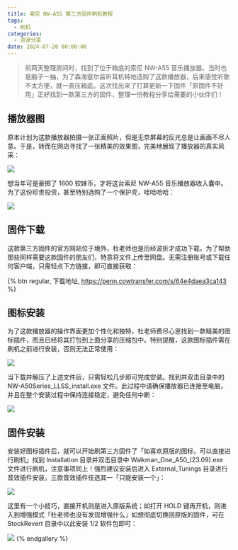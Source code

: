 ```yaml
---
title: 索尼 NW-A55 第三方固件刷机教程
tags:
  - 刷机
categories:
  - 资源分享
date: 2024-07-20 00:00:00
---
```


> 前两天整理房间时，找到了位于箱底的索尼 NW-A55 音乐播放器。当时也是脑子一抽，为了森海塞尔监听耳机特地选购了这款播放器，后来感觉听歌不太方便，就一直压箱底。这次找出来了打算更新一下固件「原固件不好用」正好找到一款第三方的固件，整理一份教程分享给需要的小伙伴们！

<!-- more -->

## 播放器图

原本计划为这款播放器拍摄一张正面照片，但是无奈屏幕的反光总是让画面不尽人意。于是，转而在网店寻找了一张精美的效果图，完美地展现了播放器的真实风采：

![](https://cdn.dusays.com/2024/07/729-1.jpg)

想当年可是豪掷了 1600 软妹币，才将这台索尼 NW-A55 音乐播放器收入囊中。为了这份珍贵投资，甚至特别选购了一个保护壳，哇哈哈哈：

![](https://cdn.dusays.com/2024/07/729-2.jpg)

## 固件下载

这款第三方固件的官方网站位于境外，杜老师也是历经波折才成功下载。为了帮助那些同样需要这款固件的朋友们，特意将文件上传至网盘。无需注册账号或下载任何客户端，只需轻点下方链接，即可直接获取：

{% btn regular, 下载地址, https://penn.cowtransfer.com/s/64e4daea3ca143 %}

## 图标安装

为了这款播放器的操作界面更加个性化和独特，杜老师费尽心思找到一款精美的图标插件，而且已经将其打包到上面分享的压缩包中。特别提醒，这款图标插件需在刷机之前进行安装，否则无法正常使用：

![](https://cdn.dusays.com/2024/07/729-3.jpg)

当下载并解压了上述文件后，只需轻松几步即可完成安装。找到并双击目录中的 NW-A50Series_LLSS_install.exe 文件。此过程中请确保播放器已连接至电脑，并且在整个安装过程中保持连接稳定，避免任何中断：

![](https://cdn.dusays.com/2024/07/729-4.jpg)

## 固件安装

安装好图标插件后，就可以开始刷第三方固件了「如喜欢原版的图标，可以直接进行刷机」找到 Installation 目录并双击目录中 Walkman_One_A50_(23.09).exe 文件进行刷机，注意事项同上！强烈建议安装后进入 External_Tunings 目录进行音效插件安装，三款音效插件任选其一「只能安装一个」：

![](https://cdn.dusays.com/2024/07/729-5.jpg)

这里有一个小技巧，直接开机则是进入原版系统；如打开 HOLD 键再开机，则进入到增强模式「杜老师也没有发现增强什么」如想彻底切换回原版的固件，可在 StockRevert 目录中以此安装 1/2 软件包即可：

![](https://cdn.dusays.com/2024/07/729-6.jpg)
{% endgallery %}